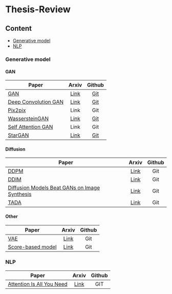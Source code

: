 # Thesis-Review

## Content
* [Generative model](#generative-model)
* [NLP](#nlp)
  

### **Generative model**

#### GAN
|Paper|Arxiv|Github|
|------|:---:|:---:|
|[GAN](https://hahngyutak.github.io/posts/GAN/)|[Link]()|[Git]()|
|[Deep Convolution GAN](https://hahngyutak.github.io/posts/DCGAN/)|[Link](https://arxiv.org/abs/1511.06434)|[Git](https://github.com/Lornatang/CGAN-PyTorch)|
|[Pix2pix](https://hahngyutak.github.io/posts/Pix2pix/)|Link|Git|
|[WassersteinGAN](https://hahngyutak.github.io/posts/WassersteinGAN/)|[Link](https://arxiv.org/abs/1701.07875#)|[Git]()|
|[Self Attention GAN](https://hahngyutak.github.io/posts/SAGAN/)|Link|Git|
|[StarGAN](https://github.com/HanGyuTak/Thesis-Review/tree/main/StarGAN)|[Link](https://arxiv.org/abs/1711.09020)|[Git](https://github.com/yunjey/stargan)|


#### Diffusion
|Paper|Arxiv|Github|
|------|:---:|:---:|
|[DDPM](https://hahngyutak.github.io/posts/DDPM/)|[Link]()|Git|
|[DDIM](https://hahngyutak.github.io/posts/DDIM/)|[Link]()|Git|
|[ Diffusion Models Beat GANs on Image Synthesis](https://hahngyutak.github.io/posts/Diffusion-Models-Beat-GANs/)|[Link]()|Git|
|[TADA](https://hahngyutak.github.io/posts/TADA/)|[Link]()|Git|


#### Other
|Paper|Arxiv|Github|
|------|:---:|:---:|
|[VAE](https://hahngyutak.github.io/posts/VAE/)|[Link]()|Git|
|[Score-based model](https://hahngyutak.github.io/posts/Score_based_model/)|[Link]()|Git|

### **NLP**

|Paper|Arxiv|Github|
|------|:---:|:---:|
|[Attention Is All You Need](/Transforemr/Transformer.md)|[Link](https://arxiv.org/pdf/1706.03762.pdf)|GIT|
